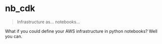 # nb_cdk
> Infrastructure as... notebooks...


What if you could define your AWS infrastructure in python notebooks? Well you can.
